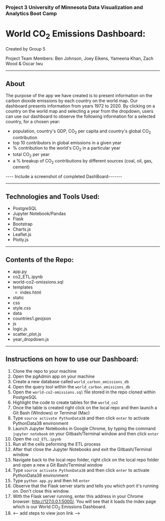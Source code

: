 ### Project 3 University of Minnesota Data Visualization and Analytics Boot Camp
# World CO<sub>2</sub> Emissions Dashboard:

Created by Group 5 

Project Team Members: Ben Johnson, Joey Eikens, Yameena Khan, Zach Wood & Oscar Iwu
____________
## About 
The purpose of the app we have created is to present information on the carbon dioxide emissions by each country on the world map. Our dashboard presents information from years 1972 to 2020.
By clicking on a country on the world map and selecting a year from the dropdown, users can use our dashboard to observe the following information for a selected country, for a chosen year:
- population, country's GDP, CO<sub>2</sub> per capita and country's global CO<sub>2</sub> contribution
- top 10 contributors in global emissions in a given year
- % contribution to the world's CO<sub>2</sub> in a particular year
- total CO<sub>2</sub> per year
- a % breakup of CO<sub>2</sub> contributions by different sources (coal, oil, gas, cement)

---- Include a screenshot of completed DashBoard-------
____________
## Technologies and Tools Used:

- PostgreSQL
- Jupyter Notebook/Pandas
- Flask 
- Bootstrap
- Charts.js
- Leaflet.js
- Plotly.js

_____________
## Contents of the Repo:

- app.py
- co2_ETL.ipynb
- world-co2-omissions.sql
- templates
  - index.html
- static
 - css
  - style.css
 - data
  - countries1.geojson
 - js
  - logic.js
  - scatter_plot.js
  - year_dropdown.js


_____________
## Instructions on how to use our Dashboard:

1. Clone the repo to your machine
1. Open the pgAdmin app on your machine
1. Create a new database called ``world_carbon_emissions_db`` 
1. Open the query tool within the ``world_carbon_emissions_db`` 
1. Open the ``world-co2-omissions.sql`` file stored in the repo cloned within PostgreSQL
1. Highlight the code to create tables for the ``world_co2``
1. Once the table is created right click on the local repo and then launch a Git Bash (Windows) or Terminal (Mac)
1. Type ``source activate PythonData38`` and then click ``enter`` to activate PythonData38 environment 
1. Launch Jupyter Notebooks in Google Chrome, by typing the command ``jupyter notebook`` on your Gitbash/Terminal window and then click ``enter``
1. Open the ``co2_ETL.ipynb``
1. Run all the cells peforming the ETL process
1. After that close the Jupyter Notebooks and exit the Gitbash/Terminal window
1. Navigate back to the local repo folder, right click on the local repo folder and open a new a Git Bash/Terminal window
1. Type ``source activate PythonData38`` and then click ``enter`` to activate PythonData38 environment 
1. Type ``python app.py`` and then hit ``enter``
1. Observe that the Flask server starts and tells you which port it's running on. Don't close this window.
1. With the Flask server running, enter this address in your Chrome browser: http://127.0.0.1:5000/. You will see that it loads the index page which is our World CO<sub>2</sub> Emissions Dashboard.
1. <-- add steps to view json link -->
